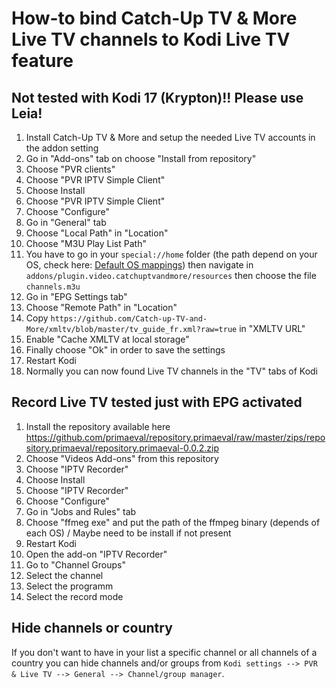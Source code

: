 # How-to bind Catch-Up TV & More Live TV channels to Kodi Live TV feature


## Not tested with Kodi 17 (Krypton)!! Please use Leia!


1. Install Catch-Up TV & More and setup the needed Live TV accounts in the addon setting
2. Go in "Add-ons" tab on choose "Install from repository"
3. Choose "PVR clients"
4. Choose "PVR IPTV Simple Client"
5. Choose Install
6. Choose "PVR IPTV Simple Client"
7. Choose "Configure"
8. Go in "General" tab
9. Choose "Local Path" in "Location"
10. Choose "M3U Play List Path"
11. You have to go in your `special://home` folder (the path depend on your OS, check here: [Default OS mappings](https://kodi.wiki/view/Special_protocol#Default_OS_mappings)) then navigate in `addons/plugin.video.catchuptvandmore/resources` then choose the file `channels.m3u`
12. Go in "EPG Settings tab"
13. Choose "Remote Path" in "Location"
14. Copy `https://github.com/Catch-up-TV-and-More/xmltv/blob/master/tv_guide_fr.xml?raw=true` in "XMLTV URL"
15. Enable "Cache XMLTV at local storage"
12. Finally choose "Ok" in order to save the settings
13. Restart Kodi
14. Normally you can now found Live TV channels in the "TV" tabs of Kodi  

## Record Live TV tested just with EPG activated
1. Install the repository available here https://github.com/primaeval/repository.primaeval/raw/master/zips/repository.primaeval/repository.primaeval-0.0.2.zip
2. Choose "Videos Add-ons" from this repository
3. Choose "IPTV Recorder"
5. Choose Install
6. Choose "IPTV Recorder"
7. Choose "Configure"
8. Go in "Jobs and Rules" tab
9. Choose "ffmeg exe" and put the path of the ffmpeg binary (depends of each OS) / Maybe need to be install if not present
10. Restart Kodi
11. Open the add-on "IPTV Recorder"
12. Go to "Channel Groups"
13. Select the channel
14. Select the programm
15. Select the record mode

## Hide channels or country

If you don't want to have in your list a specific channel or all channels of a country you can hide channels and/or groups from `Kodi settings --> PVR & Live TV --> General --> Channel/group manager`.


